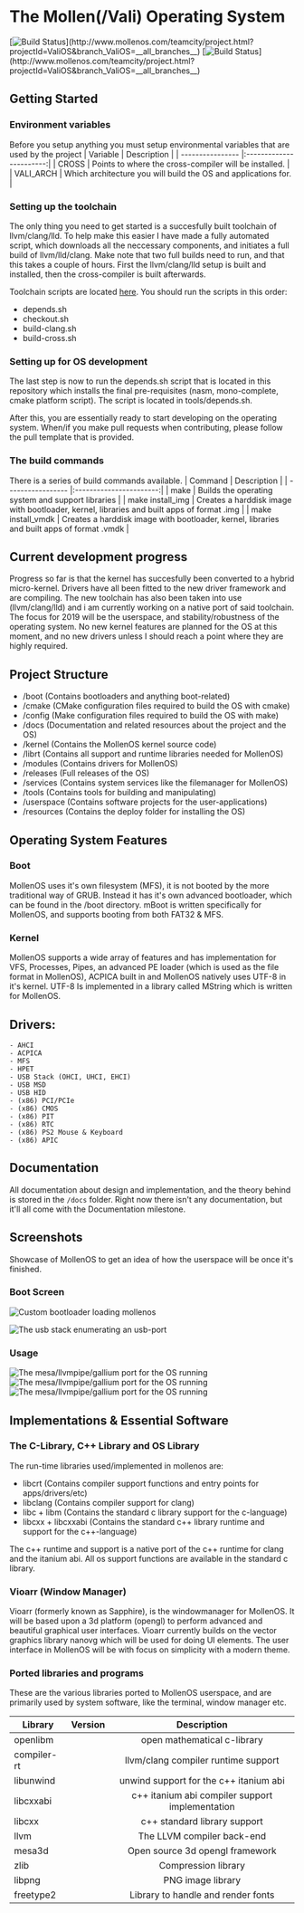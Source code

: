 
# The Mollen(/Vali) Operating System 

[![Build Status](http://www.mollenos.com/teamcity/app/rest/builds/buildType:(id:ValiOS_I386_Build)/statusIcon)](http://www.mollenos.com/teamcity/project.html?projectId=ValiOS&branch_ValiOS=__all_branches__)
[![Build Status](http://www.mollenos.com/teamcity/app/rest/builds/buildType:(id:ValiOS_Amd64_Build)/statusIcon)](http://www.mollenos.com/teamcity/project.html?projectId=ValiOS&branch_ValiOS=__all_branches__)

## Getting Started

### Environment variables
Before you setup anything you must setup environmental variables that are used by
the project
| Variable         | Description             |
| ---------------- |:-----------------------:|
| CROSS            | Points to where the cross-compiler will be installed. |
| VALI_ARCH        | Which architecture you will build the OS and applications for. |

### Setting up the toolchain
The only thing you need to get started is a succesfully built toolchain of llvm/clang/lld. To help make this easier
I have made a fully automated script, which downloads all the neccessary components, and initiates a full build of llvm/lld/clang.
Make note that two full builds need to run, and that this takes a couple of hours. First the llvm/clang/lld setup is built and installed,
then the cross-compiler is built afterwards.

Toolchain scripts are located [here](https://github.com/Meulengracht/vali-toolchain). You should run the scripts in this order:
- depends.sh
- checkout.sh
- build-clang.sh
- build-cross.sh

### Setting up for OS development
The last step is now to run the depends.sh script that is located in this repository which installs
the final pre-requisites (nasm, mono-complete, cmake platform script). The script is located in tools/depends.sh.

After this, you are essentially ready to start developing on the operating system. When/if you make pull requests
when contributing, please follow the pull template that is provided.

### The build commands
There is a series of build commands available.
| Command           | Description             |
| ----------------- |:-----------------------:|
| make              | Builds the operating system and support libraries |
| make install_img  | Creates a harddisk image with bootloader, kernel, libraries and built apps of format .img |
| make install_vmdk | Creates a harddisk image with bootloader, kernel, libraries and built apps of format .vmdk |

## Current development progress

Progress so far is that the kernel has succesfully been converted to a hybrid micro-kernel. Drivers have all been fitted to the new driver framework and
are compiling. The new toolchain has also been taken into use (llvm/clang/lld) and i am currently working on a native port of said toolchain. The focus
for 2019 will be the userspace, and stability/robustness of the operating system. No new kernel features are planned for the OS at this moment,
and no new drivers unless I should reach a point where they are highly required.

## Project Structure

- /boot (Contains bootloaders and anything boot-related)
- /cmake (CMake configuration files required to build the OS with cmake)
- /config (Make configuration files required to build the OS with make)
- /docs (Documentation and related resources about the project and the OS)
- /kernel (Contains the MollenOS kernel source code)
- /librt (Contains all support and runtime libraries needed for MollenOS)
- /modules (Contains drivers for MollenOS)
- /releases (Full releases of the OS)
- /services (Contains system services like the filemanager for MollenOS)
- /tools (Contains tools for building and manipulating)
- /userspace (Contains software projects for the user-applications)
- /resources (Contains the deploy folder for installing the OS)

## Operating System Features

### Boot
MollenOS uses it's own filesystem (MFS), it is not booted by the more traditional way of GRUB. Instead it has it's own advanced bootloader, which can be found in the /boot directory. mBoot is written specifically for MollenOS, and supports booting from both FAT32 & MFS.

### Kernel
MollenOS supports a wide array of features and has implementation for VFS, Processes, Pipes, an advanced PE loader (which is used as the file format in MollenOS), ACPICA built in and MollenOS natively uses UTF-8 in it's kernel. UTF-8 Is implemented in a library called MString which is written for MollenOS.

## Drivers:
    - AHCI
    - ACPICA
    - MFS
    - HPET
    - USB Stack (OHCI, UHCI, EHCI)
    - USB MSD
    - USB HID
    - (x86) PCI/PCIe
    - (x86) CMOS
    - (x86) PIT
    - (x86) RTC
    - (x86) PS2 Mouse & Keyboard
    - (x86) APIC

## Documentation

All documentation about design and implementation, and the theory behind is stored in the `/docs` folder. Right now there isn't any documentation, but it'll all come with the Documentation milestone.

## Screenshots

Showcase of MollenOS to get an idea of how the userspace will be once it's finished.

### Boot Screen

![Custom bootloader loading mollenos](docs/images/bootloader.png)

![The usb stack enumerating an usb-port](docs/images/usbstack.png)

### Usage

![The mesa/llvmpipe/gallium port for the OS running](docs/images/gfx1.png)
![The mesa/llvmpipe/gallium port for the OS running](docs/images/gfx2.png)
![The mesa/llvmpipe/gallium port for the OS running](docs/images/gfx4.png)

## Implementations & Essential Software

### The C-Library, C++ Library and OS Library

The run-time libraries used/implemented in mollenos are:
 - libcrt (Contains compiler support functions and entry points for apps/drivers/etc)
 - libclang (Contains compiler support for clang)
 - libc + libm (Contains the standard c library support for the c-language)
 - libcxx + libcxxabi (Contains the standard c++ library runtime and support for the c++-language)

The c++ runtime and support is a native port of the c++ runtime for clang and the itanium abi. All os support functions are available in the standard c library.

### Vioarr (Window Manager)

Vioarr (formerly known as Sapphire), is the windowmanager for MollenOS. It will be based upon a 3d platform (opengl) to perform advanced and beautiful
graphical user interfaces. Vioarr currently builds on the vector graphics library nanovg which will be used for doing UI elements. The user interface in
MollenOS will be with focus on simplicity with a modern theme. 

### Ported libraries and programs

These are the various libraries ported to MollenOS userspace, and are primarily used by system software, like the terminal, window manager etc.

| Library       | Version   | Description             |
| ------------- | ---------:|:-----------------------:|
| openlibm      | <unk>     | open mathematical c-library   |
| compiler-rt   | <unk>     | llvm/clang compiler runtime support  |
| libunwind     | <unk>     | unwind support for the c++ itanium abi  |
| libcxxabi     | <unk>     | c++ itanium abi compiler support implementation  |
| libcxx        | <unk>     | c++ standard library support   |
| llvm          | <unk>     | The LLVM compiler back-end   |
| mesa3d        | <unk>     | Open source 3d opengl framework   |
| zlib          | <unk>     | Compression library   |
| libpng        | <unk>     | PNG image library   |
| freetype2     | <unk>     | Library to handle and render fonts   |

